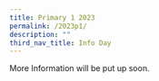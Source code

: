 ```yaml
---
title: Primary 1 2023
permalink: /2023p1/
description: ""
third_nav_title: Info Day
---
```





More Information will be put up soon.